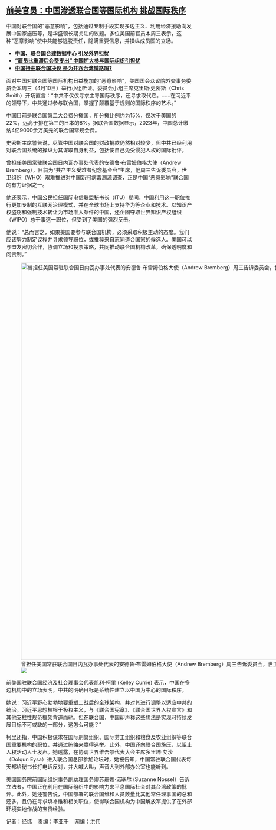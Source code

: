 <!--1712773320000-->
[前美官员：中国渗透联合国等国际机构 挑战国际秩序](https://www.rfa.org/mandarin/yataibaodao/junshiwaijiao/jw-04102024095606.html)
------

<p>中国对联合国的"恶意影响"，包括通过专制手段实现多边主义、利用经济援助向发展中国家施压等，是华盛顿长期关注的议题。多位美国前官员本周三表示，这种"恶意影响"使中共能够逃脱责任，隐瞒重要信息，并操纵成员国的立场。</p><ul><li><a href="https://www.rfa.org/mandarin/yataibaodao/junshiwaijiao/hj-10142020135400.html"><strong>中国、联合国合建数据中心 引发外界担忧</strong></a></li><li><strong><a href="https://www.rfa.org/mandarin/yataibaodao/junshiwaijiao/cm-01192022104929.html">“雇员比重滞后会费支出” 中国扩大参与国际组织引担忧</a></strong></li><li><strong><a href="https://www.rfa.org/mandarin/yataibaodao/gangtai/jt-03252022143255.html">中国扭曲联合国决议 是为并吞台湾铺路吗?</a></strong></li></ul><p><span style="font-weight: 400;">面对中国对联合国等国际机构日益施加的“恶意影响”，美国国会众议院外交事务委员会本周三（4月10日）举行小组听证。委员会小组主席克里斯·史密斯（Chris Smith）开场直言：“中共不仅仅寻求主导国际秩序，还寻求取代它。……在习近平的领导下，中共通过参与联合国，掌握了颠覆基于规则的国际秩序的艺术。”</span></p><p><span style="font-weight: 400;">中国目前是联合国第二大会费分摊国，所分摊比例约为15%，仅次于美国的22%，远高于排在第三的日本的8%。据联合国数据显示，2023年，中国总计缴纳4亿9000余万美元的联合国常规会费。</span></p><p><span style="font-weight: 400;">史密斯主席警告说，尽管中国对联合国的财政捐款仍然相对较少，但中共已经利用对联合国系统的操纵为其谋取自身利益，包括使自己免受侵犯人权的国际批评。</span></p><p><span style="font-weight: 400;">曾担任美国常驻联合国日内瓦办事处代表的安德鲁·布雷姆伯格大使（Andrew Bremberg），目前为“共产主义受难者纪念基金会”主席，他周三告诉委员会，世卫组织（WHO）艰难推进对中国新冠病毒溯源调查，正是中国“恶意影响”联合国的有力证据之一。</span></p><p><span style="font-weight: 400;">他还表示，中国公民担任国际电信联盟秘书长（ITU）期间，中国利用这一职位推行更加专制的互联网治理模式，并在全球市场上支持华为等企业和技术。以知识产权盗窃和强制技术转让为市场准入条件的中国，还企图夺取世界知识产权组织（WIPO）总干事这一职位，但受到了美国的强烈反击。</span></p><p><span style="font-weight: 400;">他说：“总而言之，如果美国要参与联合国机构，必须采取积极主动的态度。我们应该努力</span><span style="font-weight: 400;">制定议程并寻求领导职位</span><span style="font-weight: 400;">，或推荐来自志同道合国家的候选人。美国可以与盟友密切合作，协调立场和投票策略，共同推动联合国机构改革，确保透明度和问责制。”</span></p><p><figure class="image-richtext image-inline captioned" style="width:1909px;"><img alt='曾担任美国常驻联合国日内瓦办事处代表的安德鲁·布雷姆伯格大使（Andrew Bremberg）周三告诉委员会，世卫组织（WHO）艰难推进对中国新冠病毒溯源调查，正是中国"恶意影响"联合国的有力证据之一。（视频截图/House Foreign Affairs Committee）' height="1076" src="https://www.rfa.org/mandarin/yataibaodao/junshiwaijiao/jw-04102024095606.html/2capture.jpg/@@images/cfb82bf1-560d-4340-9e23-9a7fa95b3c0e.jpeg" title="2Capture.JPG" width="1909"/><figcaption class="image-caption">曾担任美国常驻联合国日内瓦办事处代表的安德鲁·布雷姆伯格大使（Andrew Bremberg）周三告诉委员会，世卫组织（WHO）艰难推进对中国新冠病毒溯源调查，正是中国"恶意影响"联合国的有力证据之一。（视频截图/House Foreign Affairs Committee）</figcaption><small></small><div id="zoomattribute"><a data-caption='曾担任美国常驻联合国日内瓦办事处代表的安德鲁·布雷姆伯格大使（Andrew Bremberg）周三告诉委员会，世卫组织（WHO）艰难推进对中国新冠病毒溯源调查，正是中国"恶意影响"联合国的有力证据之一。（视频截图/House Foreign Affairs Committee）' data-fancybox="" href="https://www.rfa.org/mandarin/yataibaodao/junshiwaijiao/jw-04102024095606.html/2capture.jpg" id="single_image" title='曾担任美国常驻联合国日内瓦办事处代表的安德鲁·布雷姆伯格大使（Andrew Bremberg）周三告诉委员会，世卫组织（WHO）艰难推进对中国新冠病毒溯源调查，正是中国"恶意影响"联合国的有力证据之一。（视频截图/House Foreign Affairs Committee）'><img src="/++plone++rfa-resources/img/icon-zoom.png"/></a></div></figure></p><p><span style="font-weight: 400;">前美国驻联合国经济及社会理事会代表凯利·柯里 (Kelley Currie) 表示，中国在多边机构中的立场表明，中共的明确目标是系统性建立以中国为中心的国际秩序。</span></p><p><span style="font-weight: 400;">她说：习近平野心勃勃地要重塑二战后的全球架构，并对其进行调整以适应中共的统治。习近平思想植根于极权主义，与《联合国宪章》、《联合国世界人权宣言》和其他支柱性规范框架背道而驰。但在联合国，中国却声称这些想法是实现可持续发展目标不可或缺的一部分，这怎么可能？”</span></p><p><span style="font-weight: 400;">柯里还指，中国积极谋求在国际刑警组织、国际劳工组织和粮食及农业组织等联合国重要机构的职位，并通过贿赂来赢得选举。此外，中国还向联合国施压，以阻止人权活动人士发声。她透露，在协调世界维吾尔代表大会主席多里坤·艾沙（Dolqun Eysa）进入联合国总部参加论坛时，她被告知，中国常驻联合国代表每天都给秘书长打电话反对，并大喊大叫，声音大到外部办公室也能听到。</span></p><p><span style="font-weight: 400;">美国国务院前国际组织事务副助理国务卿苏珊娜·诺塞尔 (Suzanne Nossel）告诉立法者，中国正在利用在国际组织中的影响力来平息国际社会对其台湾政策的批评。此外，她还警告说，中国部署的联合国维和人员数量比其他常任理事国的总和还多，且仍在寻求填补维和相关职位，使得联合国机构为中国解放军提供了在外部环境实地作战的宝贵经验。</span></p><p><span style="font-weight: 400;">记者：经纬    责编：李亚千    网编：洪伟</span></p>
